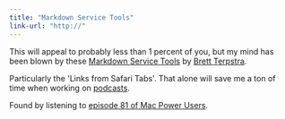 ```yaml
---
title: "Markdown Service Tools"
link-url: "http://"
---
```

<p>This will appeal to probably less than 1 percent of you, but my mind has been blown by these <a href="http://brettterpstra.com/project/markdown-service-tools/">Markdown Service Tools</a> by <a href="http://brettterpstra.com">Brett Terpstra</a>.</p>
<p>Particularly the 'Links from Safari Tabs'. That alone will save me a ton of time when working on <a href="http://ssktn.com">podcasts</a>.</p>
<p>Found by listening to <a href="http://5by5.tv/mpu/81">episode 81 of Mac Power Users</a>.</p>
